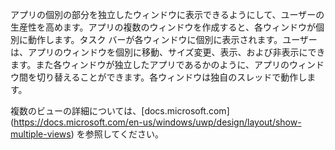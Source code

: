 ﻿アプリの個別の部分を独立したウィンドウに表示できるようにして、ユーザーの生産性を高めます。アプリの複数のウィンドウを作成すると、各ウィンドウが個別に動作します。タスク バーが各ウィンドウに個別に表示されます。ユーザーは、アプリのウィンドウを個別に移動、サイズ変更、表示、および非表示にできます。また各ウィンドウが独立したアプリであるかのように、アプリのウィンドウ間を切り替えることができます。各ウィンドウは独自のスレッドで動作します。

複数のビューの詳細については、[docs.microsoft.com] (https://docs.microsoft.com/en-us/windows/uwp/design/layout/show-multiple-views) を参照してください。